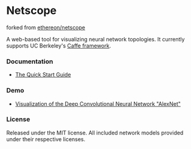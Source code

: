 # Netscope
forked from [ethereon/netscope](https://github.com/ethereon/netscope)

A web-based tool for visualizing neural network topologies. It currently supports UC Berkeley's [Caffe framework](https://github.com/bvlc/caffe).

### Documentation
- [The Quick Start Guide](http://www.lxzh123.com/app/netscope/quickstart.html)

### Demo
- [Visualization of the Deep Convolutional Neural Network "AlexNet"](http://www.lxzh123.com/app/netscope/#/preset/alexnet)

### License

Released under the MIT license.
All included network models provided under their respective licenses.
